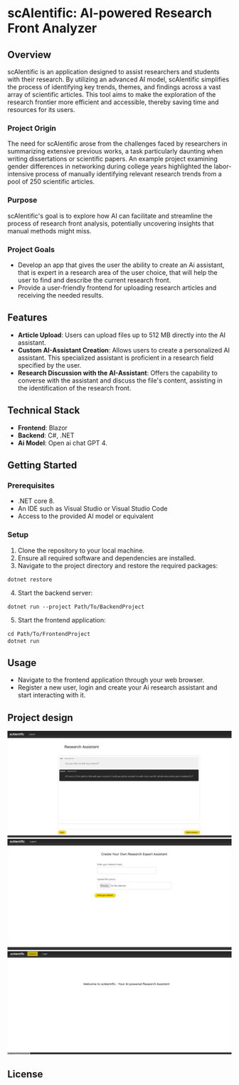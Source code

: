 # scAIentific: AI-powered Research Front Analyzer

## Overview

scAIentific is an application designed to assist researchers and students with their research. By utilizing an advanced AI model, scAIentific simplifies the process of identifying key trends, themes, and findings across a vast array of scientific articles. This tool aims to make the exploration of the research frontier more efficient and accessible, thereby saving time and resources for its users.

### Project Origin

The need for scAIentific arose from the challenges faced by researchers in summarizing extensive previous works, a task particularly daunting when writing dissertations or scientific papers. An example project examining gender differences in networking during college years highlighted the labor-intensive process of manually identifying relevant research trends from a pool of 250 scientific articles.

### Purpose

scAIentific's goal is to explore how AI can facilitate and streamline the process of research front analysis, potentially uncovering insights that manual methods might miss.

### Project Goals

- Develop an app that gives the user the ability to create an Ai assistant, that is expert in a research area of the user choice, that will help the user to find and describe the current research front.
- Provide a user-friendly frontend for uploading research articles and receiving the needed results.

## Features

- **Article Upload**: Users can upload files up to 512 MB directly into the AI assistant.
- **Custom AI-Assistant Creation**: Allows users to create a personalized AI assistant. This specialized assistant is proficient in a research field specified by the user.
- **Research Discussion with the AI-Assistant**: Offers the capability to converse with the assistant and discuss the file's content, assisting in the identification of the research front.

## Technical Stack

- **Frontend**: Blazor
- **Backend**: C#, .NET
- **Ai Model**: Open ai chat GPT 4.

## Getting Started

### Prerequisites

- .NET core 8.
- An IDE such as Visual Studio or Visual Studio Code
- Access to the provided AI model or equivalent

### Setup

1. Clone the repository to your local machine.
2. Ensure all required software and dependencies are installed.
3. Navigate to the project directory and restore the required packages:

```shell
dotnet restore
```

4. Start the backend server:

```shell
dotnet run --project Path/To/BackendProject
```

5. Start the frontend application:

```shell
cd Path/To/FrontendProject
dotnet run
```

## Usage

- Navigate to the frontend application through your web browser.
- Register a new user, login and create your Ai research assistant and start interacting with it.  

## Project design
![assistant-page](AppOverview/assistant-page.png)  
![uploadFile-page](AppOverview/uploadFile-page.png) 
![Home-page](AppOverview/home-page.png) 

## License


